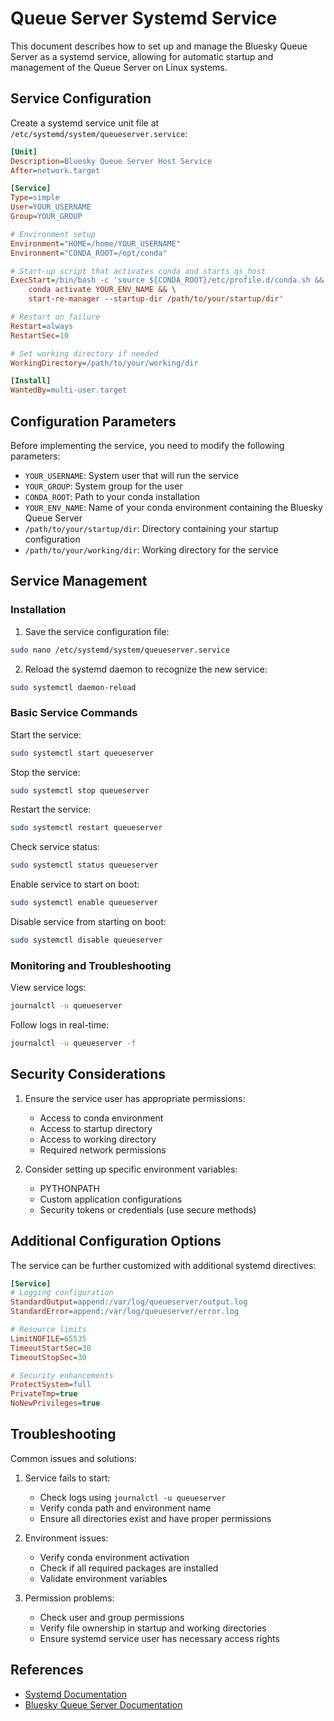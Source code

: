 # Queue Server Systemd Service

This document describes how to set up and manage the Bluesky Queue Server as a systemd service, allowing for automatic startup and management of the Queue Server on Linux systems.

## Service Configuration

Create a systemd service unit file at `/etc/systemd/system/queueserver.service`:

```ini
[Unit]
Description=Bluesky Queue Server Host Service
After=network.target

[Service]
Type=simple
User=YOUR_USERNAME
Group=YOUR_GROUP

# Environment setup
Environment="HOME=/home/YOUR_USERNAME"
Environment="CONDA_ROOT=/opt/conda"

# Start-up script that activates conda and starts qs_host
ExecStart=/bin/bash -c 'source ${CONDA_ROOT}/etc/profile.d/conda.sh && \
    conda activate YOUR_ENV_NAME && \
    start-re-manager --startup-dir /path/to/your/startup/dir'

# Restart on failure
Restart=always
RestartSec=10

# Set working directory if needed
WorkingDirectory=/path/to/your/working/dir

[Install]
WantedBy=multi-user.target
```

## Configuration Parameters

Before implementing the service, you need to modify the following parameters:

- `YOUR_USERNAME`: System user that will run the service
- `YOUR_GROUP`: System group for the user
- `CONDA_ROOT`: Path to your conda installation
- `YOUR_ENV_NAME`: Name of your conda environment containing the Bluesky Queue Server
- `/path/to/your/startup/dir`: Directory containing your startup configuration
- `/path/to/your/working/dir`: Working directory for the service

## Service Management

### Installation

1. Save the service configuration file:
```bash
sudo nano /etc/systemd/system/queueserver.service
```

2. Reload the systemd daemon to recognize the new service:
```bash
sudo systemctl daemon-reload
```

### Basic Service Commands

Start the service:
```bash
sudo systemctl start queueserver
```

Stop the service:
```bash
sudo systemctl stop queueserver
```

Restart the service:
```bash
sudo systemctl restart queueserver
```

Check service status:
```bash
sudo systemctl status queueserver
```

Enable service to start on boot:
```bash
sudo systemctl enable queueserver
```

Disable service from starting on boot:
```bash
sudo systemctl disable queueserver
```

### Monitoring and Troubleshooting

View service logs:
```bash
journalctl -u queueserver
```

Follow logs in real-time:
```bash
journalctl -u queueserver -f
```

## Security Considerations

1. Ensure the service user has appropriate permissions:
   - Access to conda environment
   - Access to startup directory
   - Access to working directory
   - Required network permissions

2. Consider setting up specific environment variables:
   - PYTHONPATH
   - Custom application configurations
   - Security tokens or credentials (use secure methods)

## Additional Configuration Options

The service can be further customized with additional systemd directives:

```ini
[Service]
# Logging configuration
StandardOutput=append:/var/log/queueserver/output.log
StandardError=append:/var/log/queueserver/error.log

# Resource limits
LimitNOFILE=65535
TimeoutStartSec=30
TimeoutStopSec=30

# Security enhancements
ProtectSystem=full
PrivateTmp=true
NoNewPrivileges=true
```

## Troubleshooting

Common issues and solutions:

1. Service fails to start:
   - Check logs using `journalctl -u queueserver`
   - Verify conda path and environment name
   - Ensure all directories exist and have proper permissions

2. Environment issues:
   - Verify conda environment activation
   - Check if all required packages are installed
   - Validate environment variables

3. Permission problems:
   - Check user and group permissions
   - Verify file ownership in startup and working directories
   - Ensure systemd service user has necessary access rights

## References

- [Systemd Documentation](https://www.freedesktop.org/software/systemd/man/systemd.service.html)
- [Bluesky Queue Server Documentation](https://blueskyproject.io/bluesky-queueserver/) 